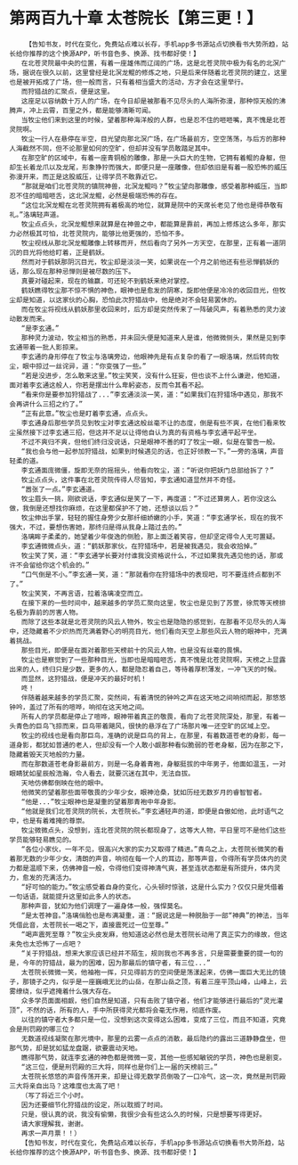 # 第两百九十章 太苍院长【第三更！】
        【告知书友，时代在变化，免费站点难以长存，手机app多书源站点切换看书大势所趋，站长给你推荐的这个换源APP，听书音色多、换源、找书都好使！】
       在北苍灵院最中央的位置，有着一座雄伟而辽阔的广场，这是北苍灵院中极为有名的北溟广场，据说在很久以前，这里曾经是北溟龙鲲的修炼之地，只是后来伴随着北苍灵院的建立，这里也是被开拓成了广场，但一般而言，只有着相当盛大的活动，方才会在这里举行。
       而狩猎战的汇聚点，便是这里。
       这座足以容纳数十万人的广场，在今日却是被那看不见尽头的人海所弥漫，那种惊天般的沸腾声，冲上云霄，百里之外，都是能够清晰可闻。
       当牧尘他们来到这里的时候，望着那种海洋般的人群，也是忍不住的咂咂嘴，真不愧是北苍灵院啊。
       牧尘一行人在悬停在半空，目光望向那北溟广场，在广场最前方，空空荡荡，与后方的那种人海截然不同，但不论那里如何的空旷，但却并没有学员敢踏足其中。
       在那空旷的区域中，有着一座青铜般的雕像，那是一头巨大的生物，它拥有着鲲的身躯，但却生长着龙爪以及龙尾，形象狰狞而强大，即便只是一座雕像，但却依旧是有着一股恐怖的威压弥漫开来，而正是这股威压，让得学员不敢靠近它。
       “那就是咱们北苍灵院的镇院神兽，北溟龙鲲吗？”牧尘望向那雕像，感受着那种威压，当即忍不住的暗暗咂舌，这北溟龙鲲，必然是极端恐怖的存在。
       “这位北溟龙鲲在北苍灵院拥有着极高的地位，就算是院中的天席长老见了他也是得恭敬有礼。”洛璃轻声道。
       牧尘点点头，北溟龙鲲想来就算是在神兽之中，都能算是靠前，再加上修炼这么多年，那实力必然极其可怕，北苍灵院内，能够比他更强的，恐怕不多。
       牧尘视线从那北溟龙鲲雕像上转移而开，然后看向了另外一方天空，在那里，正有着一道阴沉的目光将他给盯着，正是鹤妖。
       然而对于鹤妖那阴沉目光，牧尘却是淡淡一笑，如果说在一个月之前他还有些忌惮鹤妖的话，那么现在那种忌惮则是被尽数的压下。
       真要对碰起来，现在的输赢，可还轮不到鹤妖来绝对掌控。
       鹤妖瞧得牧尘那不惊不惧的神色，眼神也是愈发的阴寒，旋即他便是冷冷的收回目光，但牧尘却是知道，以这家伙的心胸，恐怕此次狩猎战中，他是绝对不会轻易罢休的。
       而在牧尘将视线从鹤妖那里收回来时，后方却是突然传来了一阵破风声，有着熟悉的灵力波动散发而来。
       “是李玄通。”
       那种灵力波动，牧尘相当的熟悉，并未回头便是知道来人是谁，他微微侧头，果然是见到李玄通带着一批人影掠来。
       李玄通的身形停在了牧尘与洛璃旁边，他眼神先是有点复杂的看了一眼洛璃，然后转向牧尘，眼中掠过一丝诧异，道：“你变强了一些。”
       “若是没进步，怎么敢来这里。”牧尘笑笑，没有什么狂妄，但也谈不上什么谦逊，他知道，面对着李玄通这般人，你若是摆出什么卑躬姿态，反而令其看不起。
       “看来你是要参加狩猎战了...”李玄通淡淡一笑，道：“如果我们在狩猎场中遇见，那我不会再讲什么三招之约了。”
       “正有此意。”牧尘也是盯着李玄通，点点头。
       李玄通身后那些学员见到牧尘对李玄通这般丝毫不让的态度，倒是有些不爽，在他们看来牧尘虽然接下过李玄通三招，但这并不足以让得他自认为真的有资格与李玄通平起平坐。
       不过不爽归不爽，但他们终归没说话，只是眼神不善的盯了牧尘一眼，似是在警告一般。
       “我也会与他一起参加狩猎战，如果到时候遇见的话，也正好领教一下。”一旁的洛璃，声音轻柔的道。
       李玄通面庞微僵，旋即无奈的摇摇头，他看向牧尘，道：“听说你把妖门总部给拆了？”
       牧尘点点头，这件事在北苍灵院传得人尽皆知，李玄通知道显然并不奇怪。
       “嚣张了一点。”李玄通道。
       牧尘眉头一挑，刚欲说话，李玄通似是笑了一下，再度道：“不过还算男人，若你没这么做，我倒是还想找你麻烦，在这里都保护不了她，还想谈以后？”
       牧尘伸出手掌，轻轻的握住身旁少女那纤细娇嫩的小手，笑道：“李玄通学长，现在的我不强大，不过，要想伤害她，那终归是得从我身上踏过去的。”
       洛璃眸子柔柔的，她望着少年俊逸的侧脸，那上面泛着笑容，但却坚定得令人无可置疑。
       李玄通微微点头，道：“鹤妖那家伙，在狩猎场中，若是被我遇见，我会收拾掉。”
       牧尘笑了笑，道：“李玄通学长要对付谁我没资格说什么，不过如果我先遇见他的话，那或许不会留给你这个机会的。”
       “口气倒是不小。”李玄通一笑，道：“那就看你在狩猎场中的表现吧，可不要连终点都到不了。”
       牧尘笑笑，不再言语，拉着洛璃凌空而立。
       在接下来的一些时间中，越来越多的学员汇聚向这里，牧尘也是见到了苏萱，徐荒等天榜排名极为靠前的厉害人物。
       而除了这些本就是北苍灵院的风云人物外，牧尘也是隐隐的感觉到，在那看不见尽头的人海中，还隐藏着不少炽热而充满着野心的明亮目光，他们看向天空上那些风云人物的眼神中，充满着挑战。
       那些目光，即便是在面对着那些天榜前十的风云人物，也是没有丝毫的畏惧。
       牧尘也是察觉到了一些那种目光，当即也是暗暗咂舌，真不愧是北苍灵院啊，天榜之上显露出来的人，终归只是少数，更多的人，都是隐忍着自己，等待着厚积薄发，一冲飞天的时候。
       而显然，这狩猎战，便是冲天的最好时机！
       咚！
       伴随着越来越多的学员汇聚，突然间，有着清悦的钟吟之声在这天地之间响彻而起，那悠悠钟吟，盖过了所有的喧哗，响彻在这天地之间。
       所有人的学员都是停止了喧哗，眼神带着真正的敬畏，看向了北苍灵院深处，那里，有着一头青色的巨鸟飞掠而来，巨鸟带着飓风，很快的悬浮在了广场那片唯一还空旷的区域上空。
       牧尘的视线也是看向那巨鸟，准确的说是巨鸟的背上，在那里，有着数道苍老的身影，每一道身影，都犹如普通的老人，但却没有一个人敢小觑那种看似脆弱的苍老身躯，因为在那之下，隐藏着毁天灭地般的力量。
       而在那数道苍老身影最前方，则是一名身着青袍，身躯挺拔的中年男子，他面如温玉，一对眼睛犹如星辰般浩瀚，令人看去，就要沉迷在其中，无法自拔。
       天地仿佛都倒映在他的眼中。
       他微笑的望着那些面带敬畏的少年少女，眼神沧桑，犹如历经无数岁月的睿智智者。
       “他是...”牧尘眼神也是凝重的望着那青袍中年身影。
       “他就是我们北苍灵院的院长，太苍院长。”李玄通轻声的道，即便是自傲如他，此时语气之中，也是有着难掩的尊崇。
       牧尘微微点头，没想到，连北苍灵院的院长都现身了，这等大人物，平日里可不是他们这些学员能够轻易瞧见的。
       “各位小家伙，一年不见，很高兴大家的实力又取得了精进。”青鸟之上，太苍院长微笑的看着那无数的少年少女，清朗的声音，响彻在每一个人的耳边，那等声音，令得所有学员体内的灵力都是温顺下来，仿佛神音一般，令得他们变得神清气爽，甚至连状态都是有所提升，体内灵力，愈发的充满活力。
       “好可怕的能力。”牧尘感受着自身的变化，心头顿时惊骇，这是什么实力？仅仅只是凭借着一句话语，就能提升这里如此多人的状态。
       那种声音，犹如为他们调理了一遍身体一般，强悍莫名。
       “是太苍神音。”洛璃俏脸也是布满凝重，道：“据说这是一种脱胎于一部“神典”的神法，当年凭借此音，太苍院长一喝之下，直接震死过一位至尊。”
       “喝声震死至尊？”牧尘头皮发麻，他知道这必然也是太苍院长动用了真正实力的缘故，但这未免也太恐怖了一点吧？
       “关于狩猎战，想来大家应该已经并不陌生，规则我也不再多言，只是需要重要的提一句的是，今年的狩猎战，最为的困难，因为那最后的镇守者，有三位...”
       太苍院长微微一笑，他袖袍一挥，只见得前方的空间便是荡漾起来，仿佛一面巨大无比的镜子，那镜子之内，似乎是一座巍峨无比的山岳，在那山岳之顶，有着三座平顶山峰，山峰上，云雾缭绕，似乎遮掩着什么强大存在。
       众多学员面面相觑，他们自然是知道，只有击败了镇守者，他们才能够进行最后的“灵光灌顶”，不然的话，所有的人，手中所获得灵光都将会毫无作用，彻底作废。
       以往的镇守者大多都只是一位，没想到这次变得这么困难，变成了三位，而且不知道，究竟会是刑罚殿的哪三位？
       无数道视线凝聚在那光境中，那里的云雾一点点的消散，最后隐约的露出三道静静盘坐，但那气势，却是犹如猛龙盘踞，欲要震动天地。
       瞧得那气势，就连李玄通的神色都是微微一变，其他一些感知敏锐的学员，神色也是剧变。
       “这三位，便是刑罚殿的三大将，同样也是你们上一届的天榜前三。”
       太苍院长悠悠的声音传荡开来，却是让得无数学员倒吸了一口冷气，这一次，竟然是刑罚殿三大将亲自出马？这难度也太高了吧！
       （写了将近三个小时。
       因为还要细节化狩猎战的设定，所以耽搁了时间。
       只是，很认真的说，我没有偷懒，我很少会有些这么久的时候，只是想要写得更好。
       请大家理解我，谢谢。
       再求一声月票！！）
       【告知书友，时代在变化，免费站点难以长存，手机app多书源站点切换看书大势所趋，站长给你推荐的这个换源APP，听书音色多、换源、找书都好使！】